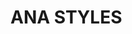 <html>
    <body>
        <div class="titulo">
            <h1>ANA STYLES</h1>
        </div>
    </body>
</html>
